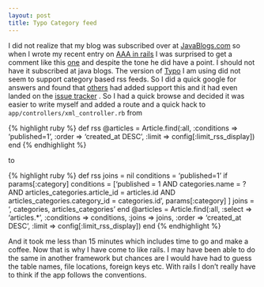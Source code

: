 ```yaml
--- 
layout: post
title: Typo Category feed
---
```

I did not realize that my blog was subscribed over at [JavaBlogs.com](http://www.javablogs.com) so when I wrote my recent entry on [AAA in rails](/code/rails/2005/11/12/aaa_in_rails.html) I was surprised to get a comment like this [one](/code/rails/2005/11/12/aaa_in_rails.html#comment-2) and despite the tone he did have a point. I should not have it subscribed at java blogs. The version of [Typo](http://typo.leetsoft.com/trac/) I am using did not seem to support category based rss feeds. So I did a quick google for answers and found that [others](http://www.eric-stewart.com/blog/articles/2005/06/03/tweakin-typo) had added support this and it had even landed on the [issue tracker](http://typo.leetsoft.com/trac.cgi/ticket/22) . So I had a quick browse and decided it was easier to write myself and added a route and a quick hack to <code>app/controllers/xml\_controller.rb</code> from

{% highlight ruby %}
def rss
@articles = Article.find(:all, :conditions =&gt; ‘published=1’,
:order =&gt; ‘created\_at DESC’,
:limit =&gt; config\[:limit\_rss\_display\])
end
{% endhighlight %}

to

{% highlight ruby %}
def rss
joins = nil
conditions = ‘published=1’
if params\[:category\]
conditions = \[‘published = 1 AND categories.name = ? AND
articles\_categories.article\_id = articles.id AND
articles\_categories.category\_id = categories.id’,
params\[:category\] \]
joins = ‘, categories, articles\_categories’
end
@articles = Article.find(:all,
:select =&gt; ‘articles.\*’,
:conditions =&gt; conditions,
:joins =&gt; joins,
:order =&gt; ‘created\_at DESC’,
:limit =&gt; config\[:limit\_rss\_display\])
end
{% endhighlight %}

And it took me less than 15 minutes which includes time to go and make a coffee. Now that is why I have come to like rails. I may have been able to do the same in another framework but chances are I would have had to guess the table names, file locations, foreign keys etc. With rails I don’t really have to think if the app follows the conventions.
